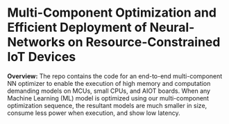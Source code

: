 # Multi-Component Optimization and Efficient Deployment of Neural-Networks on Resource-Constrained IoT Devices

**Overview:** The repo contains the code for an end-to-end multi-component NN optimizer to enable the execution of high memory and computation demanding models on MCUs, small CPUs, and AIOT boards. When any Machine Learning (ML) model is optimized using our multi-component optimization sequence, the resultant models are much smaller in size, consume less power when execution, and show low latency.
